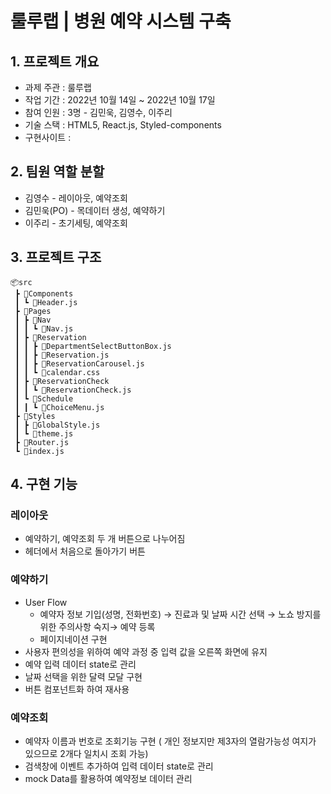 # 룰루랩 | 병원 예약 시스템 구축

## 1. 프로젝트 개요

- 과제 주관 : 룰루랩
- 작업 기간 : 2022년 10월 14일 ~ 2022년 10월 17일
- 참여 인원 : 3명 - 김민욱, 김영수, 이주리
- 기술 스택 : HTML5, React.js, Styled-components
- 구현사이트 :

## 2. 팀원 역할 분할

- 김영수 - 레이아웃, 예약조회
- 김민욱(PO) - 목데이터 생성, 예약하기
- 이주리 - 초기세팅, 예약조회

## 3. 프로젝트 구조

```
📦src
 ┣ 📂Components
 ┃ ┗ 📜Header.js
 ┣ 📂Pages
 ┃ ┣ 📂Nav
 ┃ ┃ ┗ 📜Nav.js
 ┃ ┣ 📂Reservation
 ┃ ┃ ┣ 📜DepartmentSelectButtonBox.js
 ┃ ┃ ┣ 📜Reservation.js
 ┃ ┃ ┣ 📜ReservationCarousel.js
 ┃ ┃ ┗ 📜calendar.css
 ┃ ┣ 📂ReservationCheck
 ┃ ┃ ┗ 📜ReservationCheck.js
 ┃ ┗ 📂Schedule
 ┃ ┃ ┗ 📜ChoiceMenu.js
 ┣ 📂Styles
 ┃ ┣ 📜GlobalStyle.js
 ┃ ┗ 📜theme.js
 ┣ 📜Router.js
 ┗ 📜index.js
```

## 4. 구현 기능

### 레이아웃

- 예약하기, 예약조회 두 개 버튼으로 나누어짐
- 헤더에서 처음으로 돌아가기 버튼

### 예약하기

- User Flow
    - 예약자 정보 기입(성명, 전화번호) → 진료과 및 날짜 시간 선택 → 노쇼 방지를 위한 주의사항 숙지→ 예약 등록
    - 페이지네이션 구현
- 사용자 편의성을 위하여 예약 과정 중 입력 값을 오른쪽 화면에 유지
- 예약 입력 데이터 state로 관리
- 날짜 선택을 위한 달력 모달 구현
- 버튼 컴포넌트화 하여 재사용

### 예약조회

- 예약자 이름과 번호로 조회기능 구현 ( 개인 정보지만 제3자의 열람가능성 여지가 있으므로 2개다 일치시 조회 가능)
- 검색창에 이벤트 추가하여 입력 데이터 state로 관리
- mock Data를 활용하여 예약정보 데이터 관리
